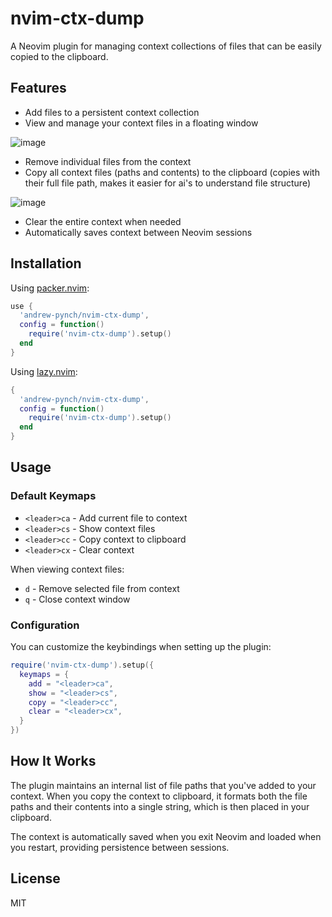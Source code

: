 # nvim-ctx-dump

A Neovim plugin for managing context collections of files that can be easily copied to the clipboard.

## Features

- Add files to a persistent context collection
- View and manage your context files in a floating window

![image](https://github.com/user-attachments/assets/c2792ae7-80ba-4a12-b047-79e5d1a9f42c)

- Remove individual files from the context
- Copy all context files (paths and contents) to the clipboard (copies with their full file path, makes it easier for ai's to understand file structure)
 
![image](https://github.com/user-attachments/assets/0be19875-123e-485a-b6cd-404fc139c278)

- Clear the entire context when needed
- Automatically saves context between Neovim sessions

## Installation

Using [packer.nvim](https://github.com/wbthomason/packer.nvim):

```lua
use {
  'andrew-pynch/nvim-ctx-dump',
  config = function()
    require('nvim-ctx-dump').setup()
  end
}
```

Using [lazy.nvim](https://github.com/folke/lazy.nvim):

```lua
{
  'andrew-pynch/nvim-ctx-dump',
  config = function()
    require('nvim-ctx-dump').setup()
  end
}
```

## Usage

### Default Keymaps

- `<leader>ca` - Add current file to context
- `<leader>cs` - Show context files
- `<leader>cc` - Copy context to clipboard
- `<leader>cx` - Clear context

When viewing context files:

- `d` - Remove selected file from context
- `q` - Close context window

### Configuration

You can customize the keybindings when setting up the plugin:

```lua
require('nvim-ctx-dump').setup({
  keymaps = {
    add = "<leader>ca",
    show = "<leader>cs",
    copy = "<leader>cc",
    clear = "<leader>cx",
  }
})
```

## How It Works

The plugin maintains an internal list of file paths that you've added to your context. When you copy the context to clipboard, it formats both the file paths and their contents into a single string, which is then placed in your clipboard.

The context is automatically saved when you exit Neovim and loaded when you restart, providing persistence between sessions.

## License

MIT

